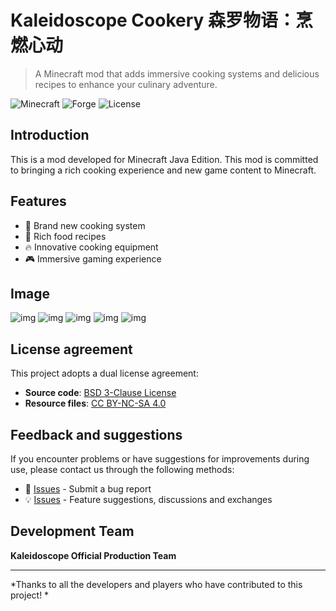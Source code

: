 # Kaleidoscope Cookery 森罗物语：烹燃心动

> A Minecraft mod that adds immersive cooking systems and delicious recipes to enhance your culinary adventure.

![Minecraft](https://img.shields.io/badge/Minecraft-Java%20Edition-brightgreen)
![Forge](https://img.shields.io/badge/Forge%20|%20NeoForge-1.20.1%20|%201.21.1-orange)
![License](https://img.shields.io/badge/License-BSD%20|%20CC%20BY--NC--SA%204.0-blue)

## Introduction

This is a mod developed for Minecraft Java Edition. This mod is committed to bringing a rich cooking experience and new game content to Minecraft.

## Features

- 🍳 Brand new cooking system
- 🥘 Rich food recipes
- 🔥 Innovative cooking equipment
- 🎮 Immersive gaming experience

## Image 
![img](https://cdn.modrinth.com/data/v17FatAc/images/01385799f37a2874ffd44638c52c9a1b3faa0347.png)
![img](https://cdn.modrinth.com/data/v17FatAc/images/0d4c8bdb51059683adecab83ed426faa13deae5f.png)
![img](https://cdn.modrinth.com/data/v17FatAc/images/1725db57e319df4a57d2e0bde60a59fafd2e2e88.png)
![img](https://cdn.modrinth.com/data/v17FatAc/images/2b2dfb0e73b58e9f038ebb48364421ae323b9d5f.png)
![img](https://cdn.modrinth.com/data/v17FatAc/images/4bc9e2bb5f4f2a8081a4b1875187eedfb7b212df.png)

## License agreement

This project adopts a dual license agreement:

- **Source code**: [BSD 3-Clause License](https://github.com/KaleidoscopeMods/KaleidoscopeCookery/blob/main/LICENSE-CODE)
- **Resource files**: [CC BY-NC-SA 4.0](https://github.com/KaleidoscopeMods/KaleidoscopeCookery/blob/main/LICENSE-ASSETS)

## Feedback and suggestions

If you encounter problems or have suggestions for improvements during use, please contact us through the following methods:

- 🐛 [Issues](https://github.com/KaleidoscopeMods/KaleidoscopeCookery/issues) - Submit a bug report
- 💡 [Issues](https://github.com/KaleidoscopeMods/KaleidoscopeCookery/issues) - Feature suggestions, discussions and exchanges

## Development Team

**Kaleidoscope Official Production Team**

---

*Thanks to all the developers and players who have contributed to this project! *
